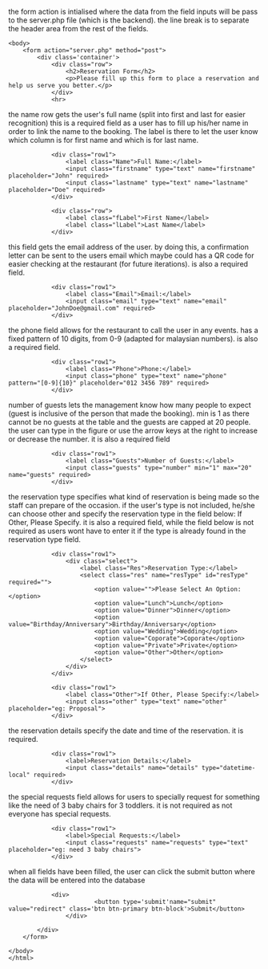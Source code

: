 <!DOCTYPE html>
<html lang="en">
<head>
    <meta charset="UTF-8">
    <link rel="stylesheet" href="https://stackpath.bootstrapcdn.com/bootstrap/4.5.0/css/bootstrap.min.css">
	<link rel="stylesheet" href="style.css">
    <title>Online Restaurant Reservation</title>
</head>

the form action is intialised where the data from the field inputs will be pass to the server.php file (which is the backend).
the line break is to separate the header area from the rest of the fields.
```
<body>
	<form action="server.php" method="post">
		<div class='container'>
			<div class="row">
				<h2>Reservation Form</h2>
				<p>Please fill up this form to place a reservation and help us serve you better.</p>
			</div>
			<hr>	
```   
the name row gets the user's full name (split into first and last for easier recognition)
this is a required field as a user has to fill up his/her name in order to link the name to the booking.
The label is there to let the user know which column is for first name and which is for last name.
```
			<div class="row1">
				<label class="Name">Full Name:</label>
				<input class="firstname" type="text" name="firstname" placeholder="John" required>
				<input class="lastname" type="text" name="lastname" placeholder="Doe" required>	
			</div>
			
			<div class="row">
				<label class="fLabel">First Name</label>
				<label class="lLabel">Last Name</label>
			</div>
```
this field gets the email address of the user. by doing this, a confirmation letter can be sent to the users email which maybe could 
has a QR code for easier checking at the restaurant (for future iterations). is also a required field.
```
			<div class="row1">
				<label class="Email">Email:</label>
				<input class="email" type="text" name="email" placeholder="JohnDoe@gmail.com" required>
			</div>
```
the phone field allows for the restaurant to call the user in any events. has a fixed pattern of 10 digits, from 0-9 (adapted for malaysian numbers). 
is also a required field.
```
			<div class="row1">
				<label class="Phone">Phone:</label>
				<input class="phone" type="text" name="phone" pattern="[0-9]{10}" placeholder="012 3456 789" required>
			</div>
```
number of guests lets the management know how many people to expect (guest is inclusive of the person that made the booking). min is 1 as there cannot
be no guests at the table and the guests are capped at 20 people. the user can type in the figure or use the arrow keys at the right to
increase or decrease the number. it is also a required field
```
			<div class="row1">
				<label class="Guests">Number of Guests:</label>
				<input class="guests" type="number" min="1" max="20" name="guests" required>
			</div>
```
the reservation type specifies what kind of reservation is being made so the staff can prepare of the occasion. if the user's type is not included, he/she
can choose other and specify the reservation type in the field below: If Other, Please Specify. it is also a required field, while the field below is not
required as users wont have to enter it if the type is already found in the reservation type field.
```
			<div class="row1">
				<div class="select">
					<label class="Res">Reservation Type:</label>
					<select class="res" name="resType" id="resType" required="">
						<option value="">Please Select An Option:</option>
						<option value="Lunch">Lunch</option>
						<option value="Dinner">Dinner</option>
						<option value="Birthday/Anniversary">Birthday/Anniversary</option>
						<option value="Wedding">Wedding</option>
						<option value="Coporate">Coporate</option>
						<option value="Private">Private</option>
						<option value="Other">Other</option>
					</select>
				</div>
			</div>

			<div class="row1">
				<label class="Other">If Other, Please Specify:</label>
				<input class="other" type="text" name="other" placeholder="eg: Proposal">
			</div>
```
the reservation details specify the date and time of the reservation. it is required.
```
			<div class="row1">
				<label>Reservation Details:</label>
				<input class="details" name="details" type="datetime-local" required>
			</div>
```
the special requests field allows for users to specially request for something like the need of 3 baby chairs for 3 toddlers. it is not
required as not everyone has special requests.
```
			<div class="row1">
				<label>Special Requests:</label>
				<input class="requests" name="requests" type="text" placeholder="eg: need 3 baby chairs">
			</div>	
```
when all fields have been filled, the user can click the submit button where the data will be entered into the database
```
			<div>
                		<button type='submit'name="submit" value="redirect" class='btn btn-primary btn-block'>Submit</button>
           		</div>

		</div>
	</form>

</body>
</html>
```

